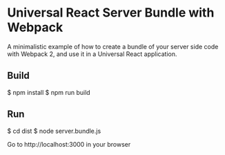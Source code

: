 # Universal React Server Bundle with Webpack
A minimalistic example of how to create a bundle of your server side code with Webpack 2, and use it in a Universal React application.


## Build

$ npm install
$ npm run build

## Run
$ cd dist
$ node server.bundle.js

Go to http://localhost:3000 in your browser
